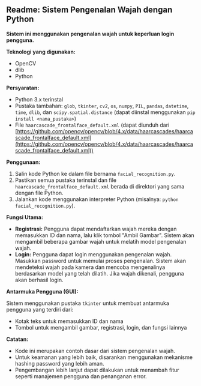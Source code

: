 ## Readme: Sistem Pengenalan Wajah dengan Python

**Sistem ini menggunakan pengenalan wajah untuk keperluan login pengguna.**

**Teknologi yang digunakan:**

* OpenCV
* dlib
* Python

**Persyaratan:**

* Python 3.x terinstal
* Pustaka tambahan: `glob`, `tkinter`, `cv2`, `os`, `numpy`, `PIL`, `pandas`, `datetime`, `time`, `dlib`, dan `scipy.spatial.distance` (dapat diinstal menggunakan `pip install <nama_pustaka>`)
* File `haarcascade_frontalface_default.xml` (dapat diunduh dari [https://github.com/opencv/opencv/blob/4.x/data/haarcascades/haarcascade_frontalface_default.xml](https://github.com/opencv/opencv/blob/4.x/data/haarcascades/haarcascade_frontalface_default.xml))

**Penggunaan:**

1. Salin kode Python ke dalam file bernama `facial_recognition.py`.
2. Pastikan semua pustaka terinstal dan file `haarcascade_frontalface_default.xml` berada di direktori yang sama dengan file Python.
3. Jalankan kode menggunakan interpreter Python (misalnya: `python facial_recognition.py`).

**Fungsi Utama:**

* **Registrasi:** Pengguna dapat mendaftarkan wajah mereka dengan memasukkan ID dan nama, lalu klik tombol "Ambil Gambar". Sistem akan mengambil beberapa gambar wajah untuk melatih model pengenalan wajah.
* **Login:** Pengguna dapat login menggunakan pengenalan wajah. Masukkan password untuk memulai proses pengenalan. Sistem akan mendeteksi wajah pada kamera dan mencoba mengenalinya berdasarkan model yang telah dilatih. Jika wajah dikenali, pengguna akan berhasil login.

**Antarmuka Pengguna (GUI):**

Sistem menggunakan pustaka `tkinter` untuk membuat antarmuka pengguna yang terdiri dari:

* Kotak teks untuk memasukkan ID dan nama
* Tombol untuk mengambil gambar, registrasi, login, dan fungsi lainnya

**Catatan:**

* Kode ini merupakan contoh dasar dari sistem pengenalan wajah. 
* Untuk keamanan yang lebih baik, disarankan menggunakan mekanisme hashing password yang lebih aman.
* Pengembangan lebih lanjut dapat dilakukan untuk menambah fitur seperti manajemen pengguna dan penanganan error.
